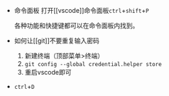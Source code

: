 * 命令面板  打开[[vscode]]命令面板`ctrl`+`shift`+`P`
  
  各种功能和快捷键都可以在命令面板内找到。

* 如何让[[git]]不要重复输入密码

  1. 新建终端（顶部菜单>终端）
  2. `git config --global credential.helper store`
  3. 重启vscode即可

* `ctrl`+`D`
